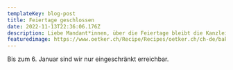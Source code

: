 ```yaml
---
templateKey: blog-post
title: Feiertage geschlossen
date: 2022-11-13T22:36:06.176Z
description: Liebe Mandant*innen, über die Feiertage bleibt die Kanzlei geschlossen
featuredimage: https://www.oetker.ch/Recipe/Recipes/oetker.ch/ch-de/baking/image-thumb__12798__RecipeDetailsLightBox/merry-xmas-cookies.jpg
---
```

Bis zum 6. Januar sind wir nur eingeschränkt erreichbar.